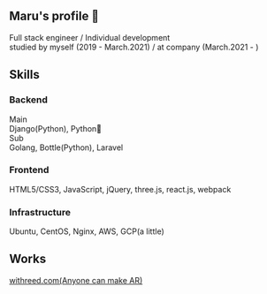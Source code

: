 ## Maru's profile 🤝

<!--
**maru44/maru44** is a ✨ _special_ ✨ repository because its `README.md` (this file) appears on your GitHub profile.

Here are some ideas to get you started:

- 🔭 I’m currently working on ...
- 🌱 I’m currently learning ...
- 👯 I’m looking to collaborate on ...
- 🤔 I’m looking for help with ...
- 💬 Ask me about ...
- 📫 How to reach me: ...
- 😄 Pronouns: ...
- ⚡ Fun fact: ...
-->

Full stack engineer / Individual development<br/>
studied by myself (2019 - March.2021) / at company (March.2021 - )

## Skills
### Backend
Main<br/>
Django(Python), Python🐍<br/>
Sub<br/>
Golang, Bottle(Python), Laravel<br/>
### Frontend
HTML5/CSS3, JavaScript, jQuery, three.js, react.js, webpack
### Infrastructure
Ubuntu, CentOS, Nginx, AWS, GCP(a little)

## Works
[withreed.com(Anyone can make AR)](https://withreed.com)
